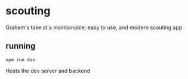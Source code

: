 # scouting

Graham's take at a maintainable, easy to use, and modern scouting app

## running
```
npm run dev 
``` 
Hosts the dev server and backend